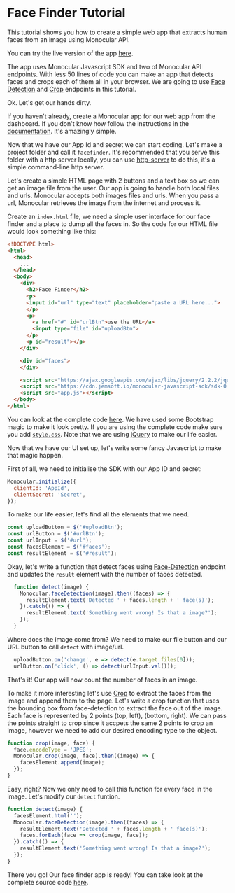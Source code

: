 Face Finder Tutorial
====================

This tutorial shows you how to create a simple web app that extracts human faces from an image using Monocular API.

You can try the live version of the app [here](https://cdn.jemsoft.io/facefinder/).

The app uses Monocular Javascript SDK and two of Monocular API endpoints. With less 50 lines of code you can make an app that detects faces and crops each of them all in your browser. We are going to use [Face Detection](http://docs.jemsoft.co/?javascript#face-detection) and [Crop](http://docs.jemsoft.co/?javascript#crop) endpoints in this tutorial.

Ok. Let's get our hands dirty.

If you haven't already, create a Monocular app for our web app from the dashboard. If you don't know how follow the instructions in the [documentation](http://docs.jemsoft.co/?javascript#getting-started). It's amazingly simple.

Now that we have our App Id and secret we can start coding. Let's make a project folder and call it `facefinder`. It's recommended that you serve this folder with a http server locally, you can use [http-server](https://github.com/indexzero/http-server) to do this, it's a simple command-line http server.

Let's create a simple HTML page with 2 buttons and a text box so we can get an image file from the user. Our app is going to handle both local files and urls. Monocular accepts both images files and urls. When you pass a url, Monocular retrieves the image from the internet and process it.

Create an `index.html` file, we need a simple user interface for our face finder and a place to dump all the faces in. So the code for our HTML file would look something like this:

```html
<!DOCTYPE html>
<html>
  <head>
    ...
  </head>
  <body>
    <div>
      <h2>Face Finder</h2>
      <p>
      <input id="url" type="text" placeholder="paste a URL here...">
      </p>
      <p>
        <a href="#" id="urlBtn">use the URL</a>
        <input type="file" id="uploadBtn">
      </p>
      <p id="result"></p>
    </div>

    <div id="faces">
    </div>

    <script src="https://ajax.googleapis.com/ajax/libs/jquery/2.2.2/jquery.min.js"></script>
    <script src="https://cdn.jemsoft.io/monocular-javascript-sdk/sdk-0.1.0.js"></script>
    <script src="app.js"></script>
  </body>
</html>

```

You can look at the complete code [here](https://github.com/Jemsoft/monocular-demo-facefinder/blob/master/index.html). We have used some Bootstrap magic to make it look pretty. If you are using the complete code make sure you add [`style.css`](https://github.com/Jemsoft/monocular-demo-facefinder/blob/master/style.css). Note that we are using [jQuery](https://code.jquery.com) to make our life easier.

Now that we have our UI set up, let's write some fancy Javascript to make that magic happen.

First of all, we need to initialise the SDK with our App ID and secret:

```javascript
Monocular.initialize({
  clientId: 'AppId',
  clientSecret: 'Secret',
});

```

To make our life easier, let's find all the elements that we need.

```javascript
const uploadButton = $('#uploadBtn');
const urlButton = $('#urlBtn');
const urlInput = $('#url');
const facesElement = $('#faces');
const resultElement = $('#result');
```

Okay, let's write a function that detect faces using [Face-Detection](http://docs.jemsoft.co/?javascript#face-detection) endpoint and updates the `result` element with the number of faces detected.

```javascript
  function detect(image) {
    Monocular.faceDetection(image).then((faces) => {
      resultElement.text('Detected ' + faces.length + ' face(s)');
    }).catch(() => {
      resultElement.text('Something went wrong! Is that a image?');
    });
  }
```

Where does the image come from? We need to make our file button and our URL button to call `detect` with image/url.

```javascript
  uploadButton.on('change', e => detect(e.target.files[0]));
  urlButton.on('click', () => detect(urlInput.val()));
```

That's it! Our app will now count the number of faces in an image.

To make it more interesting let's use [Crop](http://docs.jemsoft.co/?javascript#crop) to extract the faces from the image and append them to the page. Let's write a crop function that uses the bounding box from face-detection to extract the face out of the image. Each face is represented by 2 points (top, left), (bottom, right). We can pass the points straight to crop since it accpets the same 2 points to crop an image, however we need to add our desired encoding type to the object.

```javascript
function crop(image, face) {
  face.encodeType = 'JPEG';
  Monocular.crop(image, face).then((image) => {
    facesElement.append(image);
  });
}
```

Easy, right? Now we only need to call this function for every face in the image. Let's modify our `detect` funtion.

```javascript
function detect(image) {
  facesElement.html('');
  Monocular.faceDetection(image).then((faces) => {
    resultElement.text('Detected ' + faces.length + ' face(s)');
    faces.forEach(face => crop(image, face));
  }).catch(() => {
    resultElement.text('Something went wrong! Is that a image?');
  });
}
```

There you go! Our face finder app is ready! You can take look at the complete source code [here](https://github.com/Jemsoft/monocular-demo-facefinder).